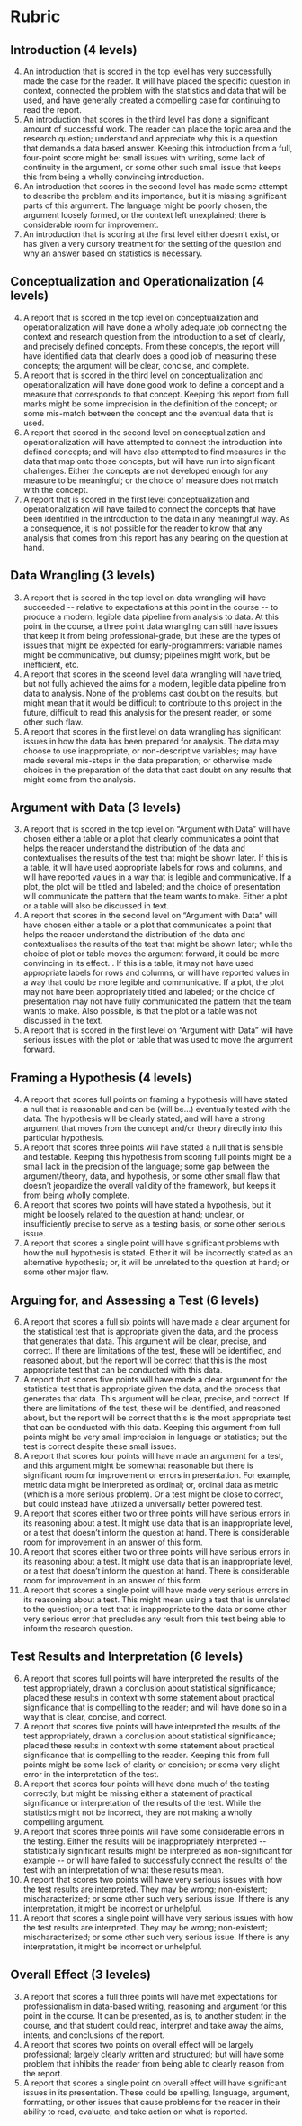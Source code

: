 # Rubric 

## Introduction (4 levels) 

4. An introduction that is scored in the top level has very successfully made the case for the reader. It will have placed the specific question in context, connected the problem with the statistics and data that will be used, and have generally created a compelling case for continuing to read the report. 
3. An introduction that scores in the third level has done a significant amount of successful work. The reader can place the topic area and the research question; understand and appreciate why this is a question that demands a data based answer. Keeping this introduction from a full, four-point score might be: small issues with writing, some lack of continuity in the argument, or some other such small issue that keeps this from being a wholly convincing introduction. 
2. An introduction that scores in the second level has made some attempt to describe the problem and its importance, but it is missing significant parts of this argument. The language might be poorly chosen, the argument loosely formed, or the context left unexplained; there is considerable room for improvement. 
1. An introduction that is scoring at the first level either doesn’t exist, or has given a very cursory treatment for the setting of the question and why an answer based on statistics is necessary. 

## Conceptualization and Operationalization (4 levels) 

4. A report that is scored in the top level on conceptualization and operationalization will have done a wholly adequate job connecting the context and research question from the introduction to a set of clearly, and precisely defined concepts. From these concepts, the report will have identified data that clearly does a good job of measuring these concepts; the argument will be clear, concise, and complete. 
3. A report that is scored in the third level on conceptualization and operationalization will have done good work to define a concept and a measure that corresponds to that concept. Keeping this report from full marks might be some imprecision in the definition of the concept; or some mis-match between the concept and the eventual data that is used. 
2. A report that scored in the second level on conceptualization and operationalization will have attempted to connect the introduction into defined concepts; and will have also attempted to find measures in the data that map onto those concepts, but will have run into significant challenges. Either the concepts are not developed enough for any measure to be meaningful; or the choice of measure does not match with the concept. 
1. A report that is scored in the first level conceptualization and operationalization will have failed to connect the concepts that have been identified in the introduction to the data in any meaningful way. As a consequence, it is not possible for the reader to know that any analysis that comes from this report has any bearing on the question at hand. 

## Data Wrangling (3 levels) 

3. A report that is scored in the top level on data wrangling will have succeeded -- relative to expectations at this point in the course -- to produce a modern, legible data pipeline from analysis to data. At this point in the course, a three point data wrangling can still have issues that keep it from being professional-grade, but these are the types of issues that might be expected for early-programmers: variable names might be communicative, but clumsy; pipelines might work, but be inefficient, etc. 
2. A report that scores in the sceond level data wrangling will have tried, but not fully achieved the aims for a modern, legible data pipeline from data to analysis. None of the problems cast doubt on the results, but might mean that it would be difficult to contribute to this project in the future, difficult to read this analysis for the present reader, or some other such flaw. 
1. A report that scores in the first level on data wrangling has significant issues in how the data has been prepared for analysis. The data may choose to use inappropriate, or non-descriptive variables; may have made several mis-steps in the data preparation; or otherwise made choices in the preparation of the data that cast doubt on any results that might come from the analysis. 

## Argument with Data (3 levels) 

3. A report that is scored in the top level on “Argument with Data” will have chosen either a table or a plot that clearly communicates a point that helps the reader understand the distribution of the data and contextualises the results of the test that might be shown later. If this is a table, it will have used appropriate labels for rows and columns, and will have reported values in a way that is legible and communicative. If a plot, the plot will be titled and labeled; and the choice of presentation will communicate the pattern that the team wants to make. Either a plot or a table will also be discussed in text. 
2. A report that scores in the second level  on “Argument with Data” will have chosen either a table or a plot that communicates a point that helps the reader understand the distribution of the data and contextualises the results of the test that might be shown later; while the choice of plot or table moves the argument forward, it could be more convincing in its effect. . If this is a table, it may not have used appropriate labels for rows and columns, or will have reported values in a way that could be more legible and communicative. If a plot, the plot may not have been appropriately titled and labeled; or the choice of presentation may not have fully communicated the pattern that the team wants to make. Also possible, is that the plot or a table was not discussed in the text. 
1. A report that is scored in the first level on “Argument with Data” will have serious issues with the plot or table that was used to move the argument forward.

## Framing a Hypothesis (4 levels) 

4. A report that scores full points on framing a hypothesis will have stated a null that is reasonable and can be (will be…) eventually tested with the data. The hypothesis will be clearly stated, and will have a strong argument that moves from the concept and/or theory directly into this particular hypothesis. 
3. A report that scores three points will have stated a null that is sensible and testable. Keeping this hypothesis from scoring full points might be a small lack in the precision of the language; some gap between the argument/theory, data, and hypothesis, or some other small flaw that doesn’t jeopardize the overall validity of the framework, but keeps it from being wholly complete. 
2. A report that scores two points will have stated a hypothesis, but it might be loosely related to the question at hand; unclear, or insufficiently precise to serve as a testing basis, or some other serious issue. 
1. A report that scores a single point will have significant problems with how the null hypothesis is stated. Either it will be incorrectly stated as an alternative hypothesis; or, it will be unrelated to the question at hand; or some other major flaw. 

## Arguing for, and Assessing a Test (6 levels) 

6. A report that scores a full six points will have made a clear argument for the statistical test that is appropriate given the data, and the process that generates that data. This argument will be clear, precise, and correct. If there are limitations of the test, these will be identified, and reasoned about, but the report will be correct that this is the most appropriate test that can be conducted with this data. 
5. A report that scores five points will have made a clear argument for the statistical test that is appropriate given the data, and the process that generates that data. This argument will be clear, precise, and correct. If there are limitations of the test, these will be identified, and reasoned about, but the report will be correct that this is the most appropriate test that can be conducted with this data. Keeping this argument from full points might be very small imprecision in language or statistics; but the test is correct despite these small issues. 
4. A report that scores four points will have made an argument for a test, and this argument might be somewhat reasonable but there is significant room for improvement or errors in presentation. For example, metric data might be interpreted as ordinal; or, ordinal data as metric (which is a more serious problem). Or a test might be close to correct, but could instead have utilized a universally better powered test. 
3. A report that scores either two or three points will have serious errors in its reasoning about a test. It might use data that is an inappropriate level, or a test that doesn’t inform the question at hand. There is considerable room for improvement in an answer of this form. 
2. A report that scores either two or three points will have serious errors in its reasoning about a test. It might use data that is an inappropriate level, or a test that doesn’t inform the question at hand. There is considerable room for improvement in an answer of this form. 
1. A report that scores a single point will have made very serious errors in its reasoning about a test. This might mean using a test that is unrelated to the question; or a test that is inappropriate to the data or some other very serious error that precludes any result from this test being able to inform the research question. 

## Test Results and Interpretation (6 levels) 

6. A report that scores full points will have interpreted the results of the test appropriately, drawn a conclusion about statistical significance; placed these results in context with some statement about practical significance that is compelling to the reader; and will have done so in a way that is clear, concise, and correct. 
5. A report that scores five points will have interpreted the results of the test appropriately, drawn a conclusion about statistical significance; placed these results in context with some statement about practical significance that is compelling to the reader. Keeping this from full points might be some lack of clarity or concision; or some very slight error in the interpretation of the test. 
4. A report that scores four points will have done much of the testing correctly, but might be missing either a statement of practical significance or interpretation of the results of the test. While the statistics might not be incorrect, they are not making a wholly compelling argument. 
3. A report that scores three points will have some considerable errors in the testing. Either the results will be inappropriately interpreted -- statistically significant results might be interpreted as non-significant for example -- or will have failed to successfully connect the results of the test with an interpretation of what these results mean. 
2. A report that scores two points will have very serious issues with how the test results are interpreted. They may be wrong; non-existent; mischaracterized; or some other such very serious issue. If there is any interpretation, it might be incorrect or unhelpful. 
1. A report that scores a single point will have very serious issues with how the test results are interpreted. They may be wrong; non-existent; mischaracterized; or some other such very serious issue. If there is any interpretation, it might be incorrect or unhelpful. 

## Overall Effect (3 leveles) 

3.   A report that scores a full three points will have met expectations for professionalism in data-based writing, reasoning and argument for this point in the course. It can be presented, as is, to another student in the course, and that student could read, interpret and take away the aims, intents, and conclusions of the report. 
2. A report that scores two points on overall effect will be largely professional; largely clearly written and structured; but will have some problem that inhibits the reader from being able to clearly reason from the report. 
1. A report that scores a single point on overall effect will have significant issues in its presentation. These could be spelling, language, argument, formatting, or other issues that cause problems for the reader in their ability to read, evaluate, and take action on what is reported. 


